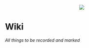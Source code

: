 <p align="center">
  <img src="https://raw.githubusercontent.com/sailexdev/website/main/src/components/images/bigboi.png" />
</p>

# Wiki
*All things to be recorded and marked*

